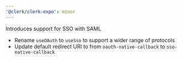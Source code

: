 ```yaml
---
'@clerk/clerk-expo': minor
---
```


Introduces support for SSO with SAML

- Rename `useOAuth` to `useSso` to support a wider range of protocols
- Update default redirect URI to from `oauth-native-callback` to `sso-native-callback`
